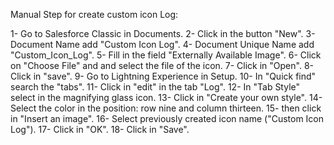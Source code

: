 Manual Step for create custom icon Log:

1- Go to Salesforce Classic in Documents.
2- Click in the button "New".
3- Document Name add "Custom Icon Log".
4- Document Unique Name add "Custom_Icon_Log".
5- Fill in the field "Externally Available Image".
6- Click on "Choose File" and and select the file of the icon.
7- Click in "Open".
8- Click in "save".
9- Go to Lightning Experience in Setup.
10- In "Quick find" search the "tabs".
11- Click in "edit" in the tab "Log".
12- In "Tab Style" select in the magnifying glass icon.
13- Click in "Create your own style".
14- Select the color in the position: row nine and column thirteen.
15- then click in "Insert an image".
16- Select previously created icon name ("Custom Icon Log").
17- Click in "OK".
18- Click in "Save".